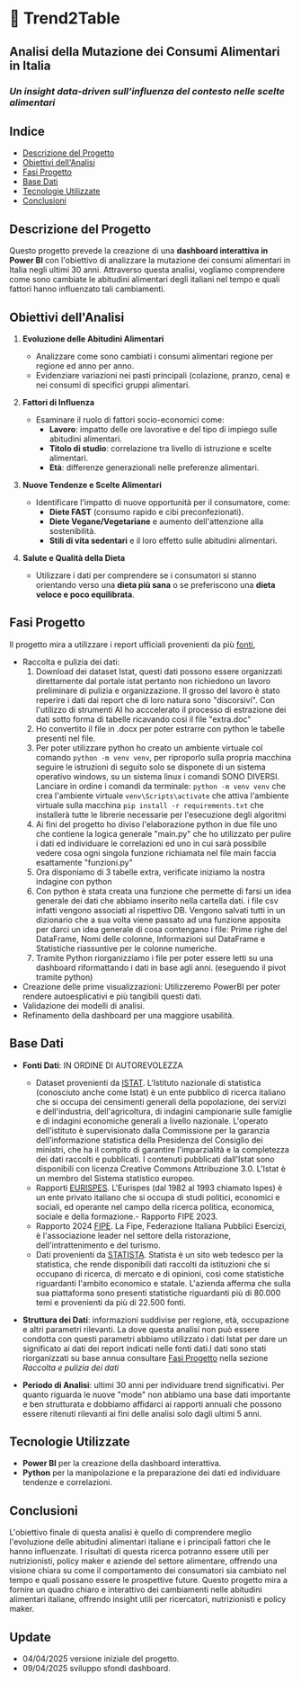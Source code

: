 

# 🥗 Trend2Table  
## Analisi della Mutazione dei Consumi Alimentari in Italia
### *Un insight data-driven sull’influenza del contesto nelle scelte alimentari*


## Indice
- [Descrizione del Progetto](#descrizione-del-progetto)
- [Obiettivi dell'Analisi](#obiettivi-dellanalisi)
- [Fasi Progetto](#fasi-progetto)
- [Base Dati](#base-dati)
- [Tecnologie Utilizzate](#tecnologie-utilizzate)
- [Conclusioni](#conclusioni)

## Descrizione del Progetto
Questo progetto prevede la creazione di una **dashboard interattiva in Power BI** con l'obiettivo di analizzare la mutazione dei consumi alimentari in Italia negli ultimi 30 anni. Attraverso questa analisi, vogliamo comprendere come sono cambiate le abitudini alimentari degli italiani nel tempo e quali fattori hanno influenzato tali cambiamenti.

## Obiettivi dell'Analisi
1. **Evoluzione delle Abitudini Alimentari**
   - Analizzare come sono cambiati i consumi alimentari regione per regione ed anno per anno.
   - Evidenziare variazioni nei pasti principali (colazione, pranzo, cena) e nei consumi di specifici gruppi alimentari.


2. **Fattori di Influenza**
   - Esaminare il ruolo di fattori socio-economici come:
     - **Lavoro**: impatto delle ore lavorative e del tipo di impiego sulle abitudini alimentari.
     - **Titolo di studio**: correlazione tra livello di istruzione e scelte alimentari.
     - **Età**: differenze generazionali nelle preferenze alimentari.

3. **Nuove Tendenze e Scelte Alimentari**
   - Identificare l'impatto di nuove opportunità per il consumatore, come:
     - **Diete FAST** (consumo rapido e cibi preconfezionati).
     - **Diete Vegane/Vegetariane** e aumento dell'attenzione alla sostenibilità.
     - **Stili di vita sedentari** e il loro effetto sulle abitudini alimentari.

4. **Salute e Qualità della Dieta**
   - Utilizzare i dati per comprendere se i consumatori si stanno orientando verso una **dieta più sana** o se preferiscono una **dieta veloce e poco equilibrata**.

## Fasi Progetto
Il progetto mira a utilizzare i report ufficiali provenienti da più [fonti](#base-dati),

   - Raccolta e pulizia dei dati:
      1. Download dei dataset Istat, questi dati possono essere organizzati direttamente dal portale istat pertanto non richiedono un lavoro preliminare di pulizia e organizzazione. Il grosso del lavoro è stato reperire i dati dai report che di loro natura sono "discorsivi". Con l'utilizzo di strumenti AI ho acccelerato il processo di estrazione dei dati sotto forma di tabelle ricavando cosi il file "extra.doc"
      2. Ho convertito il file in .docx per poter estrarre con python le tabelle presenti nel file.
      3. Per poter utilizzare python ho creato un ambiente virtuale col comando ```python -m venv venv```, per riproporlo sulla propria macchina seguire le istruzioni di seguito solo se disponete di un sistema operativo windows, su un sistema linux i comandi SONO DIVERSI.
      Lanciare in ordine i comandi da terminale:
      ```python -m venv venv``` che crea l'ambiente virtuale
      ```venv\Scripts\activate``` che attiva l'ambiente virtuale sulla macchina
      ```pip install -r requirements.txt``` che installerà tutte le librerie necessarie per l'esecuzione degli algoritmi
      4. Ai fini del progetto ho diviso l'elaborazione python in due file uno che contiene la logica generale "main.py" che ho utilizzato per pulire i dati ed individuare le correlazioni ed uno in cui sarà possibile vedere cosa ogni singola funzione richiamata nel file main faccia esattamente "funzioni.py"
      5. Ora disponiamo di 3 tabelle extra, verificate iniziamo la nostra indagine con python
      6. Con python è stata creata una funzione che permette di farsi un idea generale dei dati che abbiamo inserito nella cartella dati.
      i file csv infatti vengono associati al rispettivo DB.
      Vengono salvati tutti in un dizionario che a sua volta viene passato ad una funzione apposita per darci un idea generale di cosa contengano i file:
      Prime righe del DataFrame, Nomi delle colonne, Informazioni sul DataFrame e Statistiche riassuntive per le colonne numeriche.
      7. Tramite Python riorganizziamo i file per poter essere letti su una dashboard riformattando i dati in base agli anni. (eseguendo il pivot tramite python)
   - Creazione delle prime visualizzazioni:
      Utilizzeremo PowerBI per poter rendere autoesplicativi e più tangibili questi dati.
   - Validazione dei modelli di analisi.
   - Refinamento della dashboard per una maggiore usabilità.

## Base Dati
- **Fonti Dati**:
IN ORDINE DI AUTOREVOLEZZA
   - Dataset provenienti da [ISTAT](#https://www.istat.it/). L'Istituto nazionale di statistica (conosciuto anche come Istat) è un ente pubblico di ricerca italiano che si occupa dei censimenti generali della popolazione, dei servizi e dell'industria, dell'agricoltura, di indagini campionarie sulle famiglie e di indagini economiche generali a livello nazionale. L'operato dell'istituto è supervisionato dalla Commissione per la garanzia dell'informazione statistica della Presidenza del Consiglio dei ministri, che ha il compito di garantire l'imparzialità e la completezza dei dati raccolti e pubblicati. I contenuti pubblicati dall'Istat sono disponibili con licenza Creative Commons Attribuzione 3.0. L'Istat è un membro del Sistema statistico europeo.
   - Rapporti [EURISPES](#). L'Eurispes (dal 1982 al 1993 chiamato Ispes) è un ente privato italiano che si occupa di studi politici, economici e sociali, ed operante nel campo della ricerca politica, economica, sociale e della formazione.- Rapporto FIPE 2023. 
   - Rapporto 2024 [FIPE](#https://www.fipe.it/wp-content/uploads/2024/04/Rapporto-Ristorazione-2024.pdf?utm_source=chatgpt.com). La Fipe, Federazione Italiana Pubblici Esercizi, è l'associazione leader nel settore della ristorazione, dell'intrattenimento e del turismo.
   - Dati provenienti da [STATISTA](#https://www.statista.com/). Statista è un sito web tedesco per la statistica, che rende disponibili dati raccolti da istituzioni che si occupano di ricerca, di mercato e di opinioni, così come statistiche riguardanti l'ambito economico e statale. L'azienda afferma che sulla sua piattaforma sono presenti statistiche riguardanti più di 80.000 temi e provenienti da più di 22.500 fonti.
   
- **Struttura dei Dati**: informazioni suddivise per regione, età, occupazione e altri parametri rilevanti. La dove questa analisi non può essere condotta con questi parametri abbiamo utilizzato i dati Istat per dare un significato ai dati dei report indicati nelle fonti dati.I dati sono stati riorganizzati su base annua consultare [Fasi Progetto](#fasi-progetto) nella sezione _Raccolta e pulizia dei dati_
- **Periodo di Analisi**: ultimi 30 anni per individuare trend significativi. Per quanto riguarda le nuove "mode" non abbiamo una base dati importante e ben strutturata e dobbiamo affidarci ai rapporti annuali che possono essere ritenuti rilevanti ai fini delle analisi solo dagli ultimi 5 anni.

## Tecnologie Utilizzate
- **Power BI** per la creazione della dashboard interattiva.
- **Python** per la manipolazione e la preparazione dei dati ed individuare tendenze e correlazioni.


## Conclusioni
L'obiettivo finale di questa analisi è quello di comprendere meglio l'evoluzione delle abitudini alimentari italiane e i principali fattori che le hanno influenzate. I risultati di questa ricerca potranno essere utili per nutrizionisti, policy maker e aziende del settore alimentare, offrendo una visione chiara su come il comportamento dei consumatori sia cambiato nel tempo e quali possano essere le prospettive future.
Questo progetto mira a fornire un quadro chiaro e interattivo dei cambiamenti nelle abitudini alimentari italiane, offrendo insight utili per ricercatori, nutrizionisti e policy maker.

## Update
- 04/04/2025 versione iniziale del progetto.
- 09/04/2025 sviluppo sfondi dashboard.
